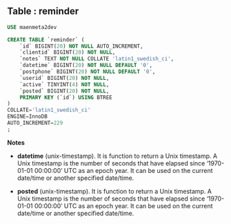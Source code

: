 Table : reminder
----------------

```SQL
USE maenmeta2dev

CREATE TABLE `reminder` (
	`id` BIGINT(20) NOT NULL AUTO_INCREMENT,
	`clientid` BIGINT(20) NOT NULL,
	`notes` TEXT NOT NULL COLLATE 'latin1_swedish_ci',
	`datetime` BIGINT(20) NOT NULL DEFAULT '0',
	`postphone` BIGINT(20) NOT NULL DEFAULT '0',
	`userid` BIGINT(20) NOT NULL,
	`active` TINYINT(4) NOT NULL,
	`posted` BIGINT(20) NOT NULL,
	PRIMARY KEY (`id`) USING BTREE
)
COLLATE='latin1_swedish_ci'
ENGINE=InnoDB
AUTO_INCREMENT=229
;
```
__Notes__

+ __datetime__ (unix-timestamp). It is function to return a Unix timestamp. A Unix timestamp is the number of seconds that have elapsed since ‘1970-01-01 00:00:00’ UTC as an epoch year. It can be used on the current date/time or another specified date/time.
  
+ __posted__ (unix-timestamp). It is function to return a Unix timestamp. A Unix timestamp is the number of seconds that have elapsed since ‘1970-01-01 00:00:00’ UTC as an epoch year. It can be used on the current date/time or another specified date/time.
  